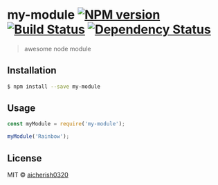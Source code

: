 # my-module [![NPM version][npm-image]][npm-url] [![Build Status][travis-image]][travis-url] [![Dependency Status][daviddm-image]][daviddm-url]
> awesome node module

## Installation

```sh
$ npm install --save my-module
```

## Usage

```js
const myModule = require('my-module');

myModule('Rainbow');
```
## License

MIT © [aicherish0320]()


[npm-image]: https://badge.fury.io/js/my-module.svg
[npm-url]: https://npmjs.org/package/my-module
[travis-image]: https://travis-ci.com/aicherish0320/my-module.svg?branch=master
[travis-url]: https://travis-ci.com/aicherish0320/my-module
[daviddm-image]: https://david-dm.org/aicherish0320/my-module.svg?theme=shields.io
[daviddm-url]: https://david-dm.org/aicherish0320/my-module
